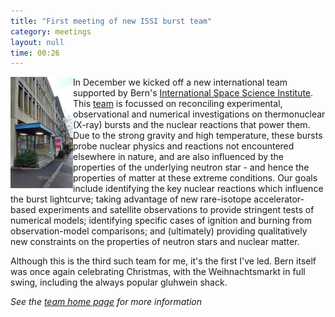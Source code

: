 ```yaml
---
title: "First meeting of new ISSI burst team"
category: meetings
layout: null
time: 00:26
---
```

<!-- converted from blosxom format post using convert.pl dkg 22.1.2022 -->
  <!---- Begin .post ---->
<img src="images/ISSI.jpg" width="100" align="left"></a>
In December we kicked off a new international team supported by Bern's
<a href="http://www.issibern.ch">International Space Science Institute</a>.
This <a href="http://www.issibern.ch/teams/labtostars/index.php/team/">team</a> is focussed on reconciling experimental, observational and numerical
investigations on thermonuclear (X-ray) bursts and the nuclear reactions that
power them.
Due to the strong gravity and high temperature, these bursts probe nuclear
physics and reactions not encountered elsewhere in nature, and are also influenced by
the properties of the underlying neutron star - and hence the properties of
matter at these extreme conditions.
Our goals include identifying the key nuclear reactions which
influence the burst lightcurve; taking advantage of new rare-isotope accelerator-based experiments and satellite observations to provide stringent tests of
numerical models; identifying specific cases of ignition and burning from
observation-model comparisons; and (ultimately) providing qualitatively new constraints on the
properties of neutron stars and nuclear matter.
</p>
<p>Although this is the third
such team for me, it's the first I've led.  Bern itself was once again 
celebrating Christmas,
with the Weihnachtsmarkt in full swing, including the always popular 
gluhwein shack.
</p>
<p><em>See the <a href="http://www.issibern.ch/teams/labtostars">team home page</a> for more information</em></p>
